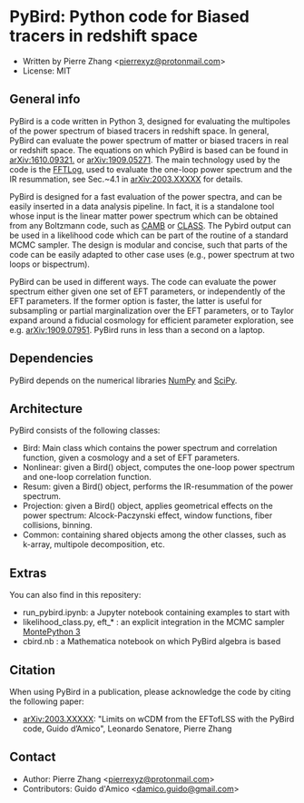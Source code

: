 # PyBird: Python code for Biased tracers in redshift space
* Written by Pierre Zhang <[pierrexyz@protonmail.com](pierrexyz@protonmail.com)>
* License: MIT

## General info
PyBird is a code written in Python 3, designed for evaluating the multipoles of the power spectrum of biased tracers in redshift space.
In general, PyBird can evaluate the power spectrum of matter or biased tracers in real or redshift space.
The equations on which PyBird is based can be found in [arXiv:1610.09321.](https://arxiv.org/abs/1610.09321) or [arXiv:1909.05271](https://arxiv.org/abs/1909.05271). 
The main technology used by the code is the [FFTLog](https://jila.colorado.edu/~ajsh/FFTLog/index.html), used to evaluate the one-loop power spectrum and the IR resummation, see Sec.~4.1 in [arXiv:2003.XXXXX](https://arxiv.org) for details. 

PyBird is designed for a fast evaluation of the power spectra, and can be easily inserted in a data analysis pipeline.
In fact, it is a standalone tool whose input is the linear matter power spectrum which can be obtained from any Boltzmann code, such as [CAMB](https://camb.info/) or [CLASS](http://class-code.net/).
The Pybird output can be used in a likelihood code which can be part of the routine of a standard MCMC sampler.
The design is modular and concise, such that parts of the code can be easily adapted to other case uses (e.g., power spectrum at two loops or bispectrum).

PyBird can be used in different ways.
The code can evaluate the power spectrum either given one set of EFT parameters, or independently of the EFT parameters.
If the former option is faster, the latter is useful for subsampling or partial marginalization over the EFT parameters, or to Taylor expand around a fiducial cosmology for efficient parameter exploration, see e.g. [arXiv:1909.07951](https://arxiv.org/abs/1909.07951). PyBird runs in less than a second on a laptop.

## Dependencies
PyBird depends on the numerical libraries [NumPy](https://numpy.org/) and [SciPy](http://scipy.org/).

## Architecture
PyBird consists of the following classes:
* Bird: Main class which contains the power spectrum and correlation function, given a cosmology and a set of EFT parameters.
* Nonlinear: given a Bird() object, computes the one-loop power spectrum and one-loop correlation function.
* Resum: given a Bird() object, performs the IR-resummation of the power spectrum.
* Projection: given a Bird() object, applies geometrical effects on the power spectrum: Alcock-Paczynski effect, window functions, fiber collisions, binning.
* Common: containing shared objects among the other classes, such as k-array, multipole decomposition, etc.

## Extras
You can also find in this repositery:
* run_pybird.ipynb: a Jupyter notebook containing examples to start with
* likelihood_class.py, eft_* : an explicit integration in the MCMC sampler [MontePython 3](https://github.com/brinckmann/montepython_public)
* cbird.nb : a Mathematica notebook on which PyBird algebra is based

## Citation
When using PyBird in a publication, please acknowledge the code by citing the following paper: 
* [arXiv:2003.XXXXX](https://arxiv.org): "Limits on wCDM from the EFTofLSS with the PyBird code, Guido d’Amico", Leonardo Senatore, Pierre Zhang

## Contact
* Author: Pierre Zhang <[pierrexyz@protonmail.com](pierrexyz@protonmail.com)>
* Contributors: Guido d'Amico <[damico.guido@gmail.com](damico.guido@gmail.com)>